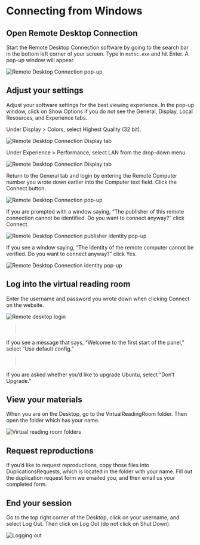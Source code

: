 # Connecting from Windows

## Open Remote Desktop Connection

Start the Remote Desktop Connection software by going to the search bar in the bottom left corner of your screen. Type in `mstsc.exe` and hit Enter. A pop-up window will appear.

<div class="img-small"></div>

![Remote Desktop Connection pop-up](../img/remote_desktop_connection.jpg)

## Adjust your settings

Adjust your software settings for the best viewing experience. In the pop-up window, click on Show Options if you do not see the General, Display, Local Resources, and Experience tabs. 

Under Display > Colors, select Highest Quality (32 bit).

<div class="img-small"></div>

![Remote Desktop Connection Display tab](../img/remote_desktop_connection_display.jpg)

Under Experience > Performance, select LAN from the drop-down menu.

<div class="img-small"></div>

![Remote Desktop Connection Display tab](../img/remote_desktop_connection_experience.jpg)

Return to the General tab and login by entering the Remote Computer number you wrote down earlier into the Computer text field. Click the Connect button.

<div class="img-small"></div>

![Remote Desktop Connection pop-up](../img/remote_desktop_connection_IP.jpg)

If you are prompted with a window saying, “The publisher of this remote connection cannot be identified. Do you want to connect anyway?” click Connect.

<div class="img-small"></div>

![Remote Desktop Connection publisher identity pop-up](../img/publisher-identity.JPG)

If you see a window saying, “The identity of the remote computer cannot be verified. Do you want to connect anyway?” click Yes.

<div class="img-small"></div>

![Remote Desktop Connection identity pop-up](../img/remote-computer-identity.jpg)

## Log into the virtual reading room

Enter the username and password you wrote down when clicking Connect on the website.

![Remote desktop login](../img/remote-desktop-login.jpg)

> <svg width="24" height="24" fill="none" viewBox="0 0 24 24">
  <path stroke="#c00" stroke-linecap="round" stroke-linejoin="round" stroke-width="2" d="M12 13V15"></path>
  <circle cx="12" cy="9" r="1" fill="#c00"></circle>
  <circle cx="12" cy="12" r="7.25" stroke="#c00" stroke-linecap="round" stroke-linejoin="round" stroke-width="1.5"></circle>
</svg> If you see a message that says, “Welcome to the first start of the panel,” select “Use default config.”

> <svg width="24" height="24" fill="none" viewBox="0 0 24 24">
  <path stroke="#c00" stroke-linecap="round" stroke-linejoin="round" stroke-width="2" d="M12 13V15"></path>
  <circle cx="12" cy="9" r="1" fill="#c00"></circle>
  <circle cx="12" cy="12" r="7.25" stroke="#c00" stroke-linecap="round" stroke-linejoin="round" stroke-width="1.5"></circle>
</svg> If you are asked whether you’d like to upgrade Ubuntu, select “Don’t Upgrade.”

## View your materials

When you are on the Desktop, go to the VirtualReadingRoom folder. Then open the folder which has your name.

![Virtual reading room folders](../img/researcher-folders.jpg)

## Request reproductions

If you’d like to request reproductions, copy those files into DuplicationsRequests, which is located in the folder with your name. Fill out the duplication request form we emailed you, and then email us your completed form.

## End your session

Go to the top right corner of the Desktop, click on your username, and select Log Out. Then click on Log Out (do not click on Shut Down).

![Logging out](../img/logout.JPG)
